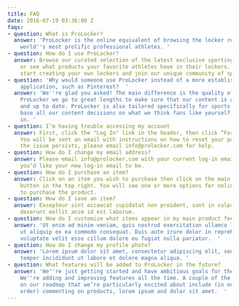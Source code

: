 ```yaml
---
title: FAQ
date: 2016-07-19 03:36:00 Z
faqs:
- question: What is ProLocker?
  answer: 'ProLocker is the online equivalent of browsing the locker rooms of the
    world''s most prolific professional athletes. '
- question: How do I use ProLocker?
  answer: Browse our curated selection of the latest exclusive sporting products,
    or see what products your favorite athletes have in their lockers. Sign up to
    start creating your own lockers and join our unique community of sports fans.
- question: 'Why would someone use ProLocker instead of a more established bookmarking
    application, such as Pinterest?  '
  answer: 'We''re glad you asked! The main difference is the quality of content. At
    ProLocker we go to great lengths to make sure that our content is authentic, relevant
    and up to date. ProLocker is also tailored specifically for sports fans, so we
    base all our content decisions on what we think fans like yourself would be interested
    in. '
- question: I’m having trouble accessing my account
  answer: First, click the "Log In" link in the header, then click “Forgot Password”.
    You will be sent an email with instructions on how to reset your password. If
    the issue persists, please email info@prolocker.com for help.
- question: How do I change my email address?
  answer: Please email info@prolocker.com with your current log-in email and what
    you’d like your new log-in email to be.
- question: How do I purchase an item?
  answer: Click on an item you wish to purchase then click on the main “Purchase”
    button in the top right. You will see one or more options for online location
    to purchase the product.
- question: How do I save an item?
  answer: Excepteur sint occaecat cupidatat non proident, sunt in culpa qui officia
    deserunt mollit anim id est laborum.
- question: How do I customize what items appear in my main product feed?
  answer: 'Ut enim ad minim veniam, quis nostrud exercitation ullamco laboris nisi
    ut aliquip ex ea commodo consequat. Duis aute irure dolor in reprehenderit in
    voluptate velit esse cillum dolore eu fugiat nulla pariatur.  '
- question: How do I change my profile photo?
  answer: 'Lorem ipsum dolor sit amet, consectetur adipiscing elit, sed do eiusmod
    tempor incididunt ut labore et dolore magna aliqua. '
- question: What features will be added to ProLocker in the future?
  answer: 'We''re just getting started and have ambitious goals for the platform.
    We''re adding and improving features all the time. A couple of the next items
    on our roadmap that we’re particularly excited about include (in no particular
    order) commenting on products, lorem ipsum and dolar sit amet.  '
---
```


